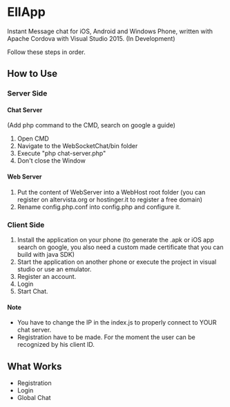 # EllApp
Instant Message chat for iOS, Android and Windows Phone, written with Apache Cordova with Visual Studio 2015. (In Development)

Follow these steps in order.

## How to Use
### Server Side
#### Chat Server
(Add php command to the CMD, search on google a guide)

1. Open CMD
2. Navigate to the WebSocketChat/bin folder
3. Execute "php chat-server.php"
4. Don't close the Window

#### Web Server
1. Put the content of WebServer into a WebHost root folder (you can register on altervista.org or hostinger.it to register a free domain)
2. Rename config.php.conf into config.php and configure it.

### Client Side
1. Install the application on your phone (to generate the .apk or iOS app search on google, you also need a custom made certificate that you can build with java SDK)
2. Start the application on another phone or execute the project in visual studio or use an emulator.
3. Register an account.
4. Login
5. Start Chat.

#### Note
- You have to change the IP in the index.js to properly connect to YOUR chat server.
- Registration have to be made. For the moment the user can be recognized by his client ID.

What Works
------
- Registration
- Login
- Global Chat
